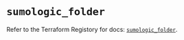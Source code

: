 # `sumologic_folder`

Refer to the Terraform Registory for docs: [`sumologic_folder`](https://www.terraform.io/docs/providers/sumologic/r/folder).
